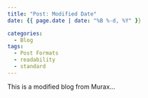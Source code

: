 ```yaml
---
title: "Post: Modified Date"
date: {{ page.date | date: "%B %-d, %Y" }}  

categories:
  - Blog
tags:
  - Post Formats
  - readability
  - standard
---
```


This is a modified blog from Murax...
